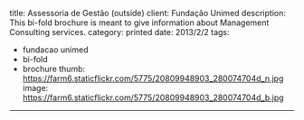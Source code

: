 title: Assessoria de Gestão (outside)
client: Fundação Unimed
description: This bi-fold brochure is meant to give information about Management Consulting services.
category: printed
date: 2013/2/2
tags: 
- fundacao unimed
- bi-fold
- brochure
thumb: https://farm6.staticflickr.com/5775/20809948903_280074704d_n.jpg
image: https://farm6.staticflickr.com/5775/20809948903_280074704d_b.jpg
---
